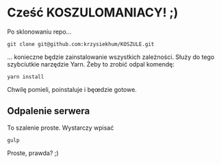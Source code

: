 # Cześć KOSZULOMANIACY! ;)

Po sklonowaniu repo...

```git clone git@github.com:krzysiekhum/KOSZULE.git```

... konieczne będzie zainstalowanie wszystkich zależności. Służy do tego szybciutkie narzędzie Yarn. Żeby to zrobić odpal komendę:

```yarn install```

Chwilę pomieli, poinstaluje i bęœdzie gotowe.

## Odpalenie serwera

To szalenie proste. Wystarczy wpisać

```gulp```

Proste, prawda? ;)
